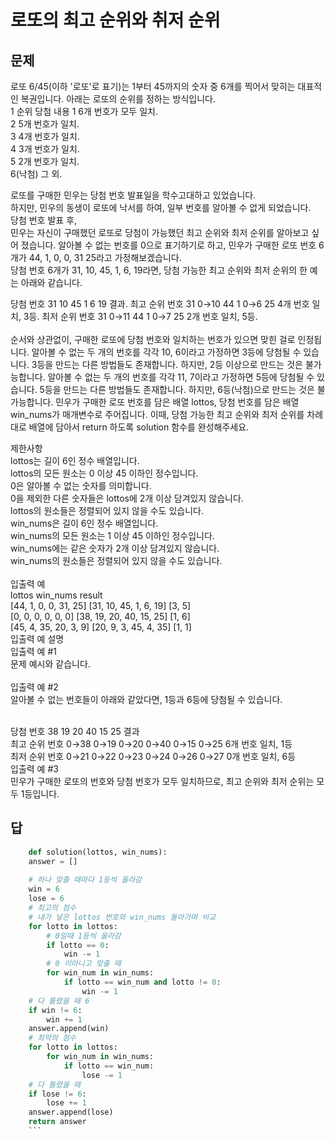 # 로또의 최고 순위와 취저 순위

## 문제

로또 6/45(이하 '로또'로 표기)는 1부터 45까지의 숫자 중 6개를 찍어서 맞히는 대표적인 복권입니다. 아래는 로또의 순위를 정하는 방식입니다.  
1 순위	당첨 내용
1	6개 번호가 모두 일치.   
2	5개 번호가 일치.   
3	4개 번호가 일치.   
4	3개 번호가 일치.   
5	2개 번호가 일치.   
6(낙첨)	그 외.     

로또를 구매한 민우는 당첨 번호 발표일을 학수고대하고 있었습니다.   
하지만, 민우의 동생이 로또에 낙서를 하여, 일부 번호를 알아볼 수 없게 되었습니다.   
당첨 번호 발표 후,   
민우는 자신이 구매했던 로또로 당첨이 가능했던 최고 순위와 최저 순위를 알아보고 싶어 졌습니다.
알아볼 수 없는 번호를 0으로 표기하기로 하고, 민우가 구매한 로또 번호 6개가 44, 1, 0, 0, 31 25라고 가정해보겠습니다.   
당첨 번호 6개가 31, 10, 45, 1, 6, 19라면, 당첨 가능한 최고 순위와 최저 순위의 한 예는 아래와 같습니다.

당첨 번호	31	10	45	1	6	19	결과. 
최고 순위 번호	31	0→10	44	1	0→6	25	4개 번호 일치, 3등. 
최저 순위 번호	31	0→11	44	1	0→7	25	2개 번호 일치, 5등. <br><br>
순서와 상관없이, 구매한 로또에 당첨 번호와 일치하는 번호가 있으면 맞힌 걸로 인정됩니다.
알아볼 수 없는 두 개의 번호를 각각 10, 6이라고 가정하면 3등에 당첨될 수 있습니다.
3등을 만드는 다른 방법들도 존재합니다. 하지만, 2등 이상으로 만드는 것은 불가능합니다.
알아볼 수 없는 두 개의 번호를 각각 11, 7이라고 가정하면 5등에 당첨될 수 있습니다.
5등을 만드는 다른 방법들도 존재합니다. 하지만, 6등(낙첨)으로 만드는 것은 불가능합니다.
민우가 구매한 로또 번호를 담은 배열 lottos, 당첨 번호를 담은 배열 win_nums가 매개변수로 주어집니다. 이때, 당첨 가능한 최고 순위와 최저 순위를 차례대로 배열에 담아서 return 하도록 solution 함수를 완성해주세요.

제한사항<br>
lottos는 길이 6인 정수 배열입니다.<br>
lottos의 모든 원소는 0 이상 45 이하인 정수입니다.<br>
0은 알아볼 수 없는 숫자를 의미합니다.<br>
0을 제외한 다른 숫자들은 lottos에 2개 이상 담겨있지 않습니다.<br>
lottos의 원소들은 정렬되어 있지 않을 수도 있습니다.<br>
win_nums은 길이 6인 정수 배열입니다.<br>
win_nums의 모든 원소는 1 이상 45 이하인 정수입니다.<br>
win_nums에는 같은 숫자가 2개 이상 담겨있지 않습니다.<br>
win_nums의 원소들은 정렬되어 있지 않을 수도 있습니다.<br><br>
입출력 예<br>
lottos	win_nums	result<br>
[44, 1, 0, 0, 31, 25]	[31, 10, 45, 1, 6, 19]	[3, 5]<br>
[0, 0, 0, 0, 0, 0]	[38, 19, 20, 40, 15, 25]	[1, 6]<br>
[45, 4, 35, 20, 3, 9]	[20, 9, 3, 45, 4, 35]	[1, 1]<br>
입출력 예 설명<br>
입출력 예 #1<br>
문제 예시와 같습니다.<br>
<br>
입출력 예 #2<br>
알아볼 수 없는 번호들이 아래와 같았다면, 1등과 6등에 당첨될 수 있습니다.<br><br>

당첨 번호	38	19	20	40	15	25	결과<br>
최고 순위 번호	0→38	0→19	0→20	0→40	0→15	0→25	6개 번호 일치, 1등<br>
최저 순위 번호	0→21	0→22	0→23	0→24	0→26	0→27	0개 번호 일치, 6등<br>
입출력 예 #3<br>
민우가 구매한 로또의 번호와 당첨 번호가 모두 일치하므로, 최고 순위와 최저 순위는 모두 1등입니다.<br>

## 답

``` python
    def solution(lottos, win_nums):
    answer = []
    
    # 하나 맞출 때마다 1등씩 올라감
    win = 6
    lose = 6
    # 최고의 점수
    # 내가 넣은 lottos 번호와 win_nums 돌아가며 비교
    for lotto in lottos:
        # 0일때 1등씩 올라감
        if lotto == 0:
            win -= 1
        # 0 이아니고 맞출 때
        for win_num in win_nums:
            if lotto == win_num and lotto != 0:
                win -= 1
    # 다 틀렸을 때 6
    if win != 6:
        win += 1
    answer.append(win)
    # 최악의 점수
    for lotto in lottos:
        for win_num in win_nums:
            if lotto == win_num:
                lose -= 1
    # 다 틀렸을 때
    if lose != 6:
        lose += 1
    answer.append(lose)
    return answer
    ```



